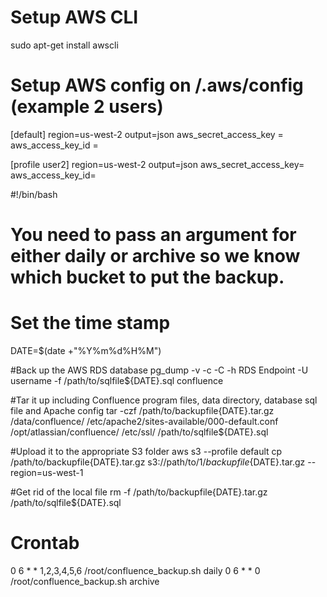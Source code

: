 # Setup AWS CLI
sudo apt-get install awscli

# Setup AWS config on /.aws/config (example 2 users)
[default]
region=us-west-2
output=json
aws_secret_access_key =
aws_access_key_id = 

[profile user2]
region=us-west-2
output=json
aws_secret_access_key=
aws_access_key_id=

#!/bin/bash
# You need to pass an argument for either daily or archive so we know which bucket to put the backup. 
# Set the time stamp
DATE=$(date +"%Y%m%d%H%M")

#Back up the AWS RDS database
pg_dump -v -c -C -h RDS Endpoint -U username -f /path/to/sqlfile${DATE}.sql confluence

#Tar it up including Confluence program files, data directory, database sql file and Apache config
tar -czf /path/to/backupfile{DATE}.tar.gz /data/confluence/ /etc/apache2/sites-available/000-default.conf /opt/atlassian/confluence/ /etc/ssl/ /path/to/sqlfile${DATE}.sql

#Upload it to the appropriate S3 folder
aws s3 --profile default cp /path/to/backupfile{DATE}.tar.gz 
s3://path/to/${1}/backupfile${DATE}.tar.gz --region=us-west-1

#Get rid of the local file
rm -f /path/to/backupfile{DATE}.tar.gz /path/to/sqlfile${DATE}.sql

# Crontab
0 6 * * 1,2,3,4,5,6 /root/confluence_backup.sh daily
0 6 * * 0 /root/confluence_backup.sh archive
